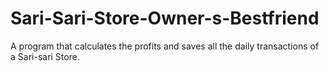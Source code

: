 # Sari-Sari-Store-Owner-s-Bestfriend
A program that calculates the profits and saves all the daily transactions of a Sari-sari Store.
